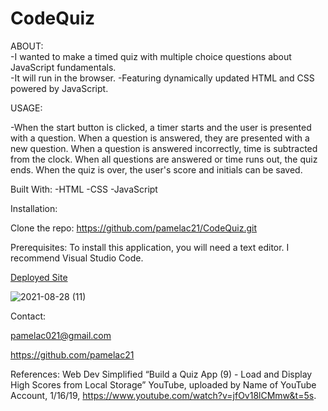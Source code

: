# CodeQuiz

ABOUT:  
  -I wanted to make a timed quiz with multiple choice questions about JavaScript fundamentals.  
  -It will run in the browser. 
  -Featuring dynamically updated HTML and CSS powered by JavaScript.


USAGE:

  -When the start button is clicked, a timer starts and the user is presented with a question. When a question is answered, they are presented with a new question. When a question is answered incorrectly, time is subtracted from the clock. When all questions are answered or time runs out, the quiz ends. When the quiz is over, the user's score and initials can be saved.



  Built With:
  -HTML
  -CSS
  -JavaScript
  
  
Installation:

Clone the repo: https://github.com/pamelac21/CodeQuiz.git
  
  
Prerequisites:
To install this application, you will need a text editor. I recommend Visual Studio Code.

[Deployed Site](https://pamelac21.github.io/CodeQuiz/)

![2021-08-28 (11)](https://user-images.githubusercontent.com/87335354/131211196-9d477226-c9bb-463a-a2db-795cedd4fc02.png)

Contact: 

pamelac021@gmail.com 

https://github.com/pamelac21

References: Web Dev Simplified “Build a Quiz App (9) - Load and Display High Scores from Local Storage” YouTube, uploaded by Name of YouTube Account, 1/16/19, https://www.youtube.com/watch?v=jfOv18lCMmw&t=5s.
